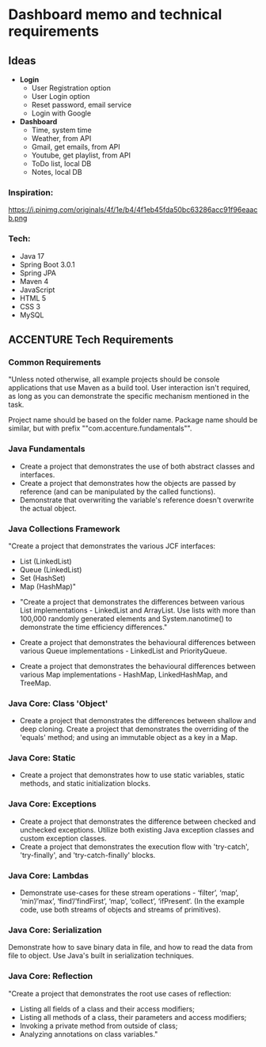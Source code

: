 # Dashboard memo and technical requirements

## Ideas
- **Login**
  - User Registration option 
  - User Login option
  - Reset password, email service
  - Login with Google
- **Dashboard**
  - Time, system time
  - Weather, from API
  - Gmail, get emails, from API
  - Youtube, get playlist, from API
  - ToDo list, local DB
  - Notes, local DB


### Inspiration:
https://i.pinimg.com/originals/4f/1e/b4/4f1eb45fda50bc63286acc91f96eaacb.png


### Tech:
- Java 17
- Spring Boot 3.0.1
- Spring JPA
- Maven 4
- JavaScript 
- HTML 5
- CSS 3
- MySQL

## ACCENTURE Tech Requirements 

### Common Requirements
"Unless noted otherwise, all example projects should be console applications that use Maven as a build tool. User interaction isn't required, as long as you can demonstrate the specific mechanism mentioned in the task.

Project name should be based on the folder name. Package name should be similar, but with prefix ""com.accenture.fundamentals"".

### Java Fundamentals
- Create a project that demonstrates the use of both abstract classes and interfaces.
- Create a project that demonstrates how the objects are passed by reference (and can be manipulated by the called functions). 
- Demonstrate that overwriting the variable's reference doesn't overwrite the actual object.

### Java Collections Framework
"Create a project that demonstrates the various JCF interfaces:
* List (LinkedList)
* Queue (LinkedList)
* Set (HashSet)
* Map (HashMap)"
  
- "Create a project that demonstrates the differences between various List implementations - LinkedList and ArrayList.
  Use lists with more than 100,000 randomly generated elements and System.nanotime() to demonstrate the time efficiency differences."

- Create a project that demonstrates the behavioural differences between various Queue implementations - LinkedList and PriorityQueue.
- Create a project that demonstrates the behavioural differences between various Map implementations - HashMap, LinkedHashMap, and TreeMap.
### Java Core: Class 'Object'
- Create a project that demonstrates the differences between shallow and deep cloning.
  Create a project that demonstrates the overriding of the 'equals' method; and using an immutable object as a key in a Map.
###  Java Core: Static
- Create a project that demonstrates how to use static variables, static methods, and static initialization blocks.
###  Java Core: Exceptions
  - Create a project that demonstrates the difference between checked and unchecked exceptions. Utilize both existing Java exception classes and custom exception classes.
  - Create a project that demonstrates the execution flow with 'try-catch', 'try-finally', and 'try-catch-finally' blocks.
###  Java Core: Lambdas
  - Demonstrate use-cases for these stream operations - ‘filter’, ‘map’, ‘min’/’max’, ‘find’/’findFirst’, ‘map’, ‘collect’, ‘ifPresent‘. (In the example code, use both streams of objects and streams of primitives).
###  Java Core: Serialization
  Demonstrate how to save binary data in file, and how to read the data from file to object. Use Java's built in serialization techniques.
###  Java Core: Reflection
  "Create a project that demonstrates the root use cases of reflection:
* Listing all fields of a class and their access modifiers;
* Listing all methods of a class, their parameters and access modifiers;
* Invoking a private method from outside of class;
* Analyzing annotations on class variables."